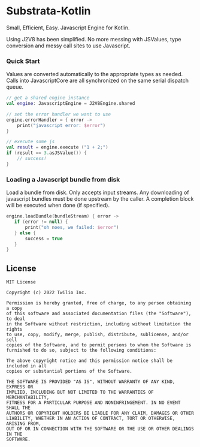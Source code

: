 # Substrata-Kotlin
Small, Efficient, Easy.  Javascript Engine for Kotlin.

Using J2V8 has been simplified.  No more
messing with JSValues, type conversion and messy call sites to use Javascript.

### Quick Start

Values are converted automatically to the appropriate types
as needed.  Calls into JavascriptCore are all synchronized on
the same serial dispatch queue.

```kotlin
// get a shared engine instance
val engine: JavascriptEngine = J2V8Engine.shared

// set the error handler we want to use
engine.errorHandler = { error ->
    print("javascript error: $error")
}

// execute some js
val result = engine.execute ("1 + 2;")
if (result == 3.asJSValue()) {
    // success!
}
```

### Loading a Javascript bundle from disk

Load a bundle from disk.  Only accepts input streams.  Any downloading of javascript
bundles must be done upstream by the caller.  A completion block will be executed
when done (if specified).

 ```kotlin
 engine.loadBundle(bundleStream) { error ->
    if (error != null) {
        print("oh noes, we failed: $error")
    } else {
        success = true
    }
}
 ```

## License
```
MIT License

Copyright (c) 2022 Twilio Inc.

Permission is hereby granted, free of charge, to any person obtaining a copy
of this software and associated documentation files (the "Software"), to deal
in the Software without restriction, including without limitation the rights
to use, copy, modify, merge, publish, distribute, sublicense, and/or sell
copies of the Software, and to permit persons to whom the Software is
furnished to do so, subject to the following conditions:

The above copyright notice and this permission notice shall be included in all
copies or substantial portions of the Software.

THE SOFTWARE IS PROVIDED "AS IS", WITHOUT WARRANTY OF ANY KIND, EXPRESS OR
IMPLIED, INCLUDING BUT NOT LIMITED TO THE WARRANTIES OF MERCHANTABILITY,
FITNESS FOR A PARTICULAR PURPOSE AND NONINFRINGEMENT. IN NO EVENT SHALL THE
AUTHORS OR COPYRIGHT HOLDERS BE LIABLE FOR ANY CLAIM, DAMAGES OR OTHER
LIABILITY, WHETHER IN AN ACTION OF CONTRACT, TORT OR OTHERWISE, ARISING FROM,
OUT OF OR IN CONNECTION WITH THE SOFTWARE OR THE USE OR OTHER DEALINGS IN THE
SOFTWARE.
```